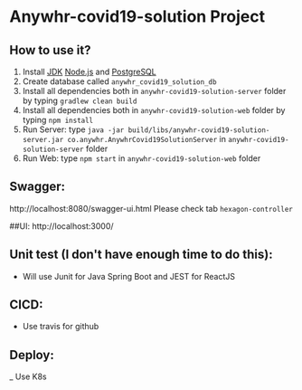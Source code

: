 # Anywhr-covid19-solution Project

## How to use it?
1. Install [JDK](https://www.oracle.com/) [Node.js](https://nodejs.org/) and [PostgreSQL](https://www.postgresql.org/)
2. Create database called `anywhr_covid19_solution_db`
3. Install all dependencies both in `anywhr-covid19-solution-server` folder by typing `gradlew clean build`
4. Install all dependencies both in `anywhr-covid19-solution-web` folder by typing `npm install`
4. Run Server: type `java -jar build/libs/anywhr-covid19-solution-server.jar co.anywhr.AnywhrCovid19SolutionServer` in `anywhr-covid19-solution-server` folder
5. Run Web: type `npm start` in `anywhr-covid19-solution-web` folder

## Swagger:
http://localhost:8080/swagger-ui.html
Please check tab `hexagon-controller`

##UI:
http://localhost:3000/

## Unit test (I don't have enough time to do this):
- Will use Junit for Java Spring Boot and JEST for ReactJS

## CICD:
- Use travis for github

## Deploy:
_ Use K8s